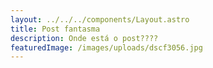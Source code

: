 ```yaml
---
layout: ../../../components/Layout.astro
title: Post fantasma
description: Onde está o post????
featuredImage: /images/uploads/dscf3056.jpg
---
```

